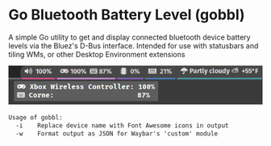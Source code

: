 # Go Bluetooth Battery Level (gobbl)

A simple Go utility to get and display connected bluetooth device battery levels via the Bluez's D-Bus interface. Intended for use with statusbars and tiling WMs, or other Desktop Environment extensions

![gobbl running in Waybar in Sway](docs/gobbl_waybar.png)

```
Usage of gobbl:
  -i    Replace device name with Font Awesome icons in output
  -w    Format output as JSON for Waybar's 'custom' module
```
